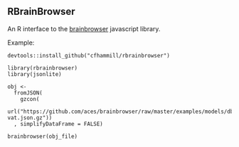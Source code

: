 RBrainBrowser
-------------

An R interface to the
[brainbrowser](https://github.com/aces/brainbrowser) javascript library.

Example:

    devtools::install_github("cfhammill/rbrainbrowser")

    library(rbrainbrowser)
    library(jsonlite)

    obj <-
      fromJSON(
        gzcon(
          url("https://github.com/aces/brainbrowser/raw/master/examples/models/dbs-vat.json.gz"))
      , simplifyDataFrame = FALSE)

    brainbrowser(obj_file)
